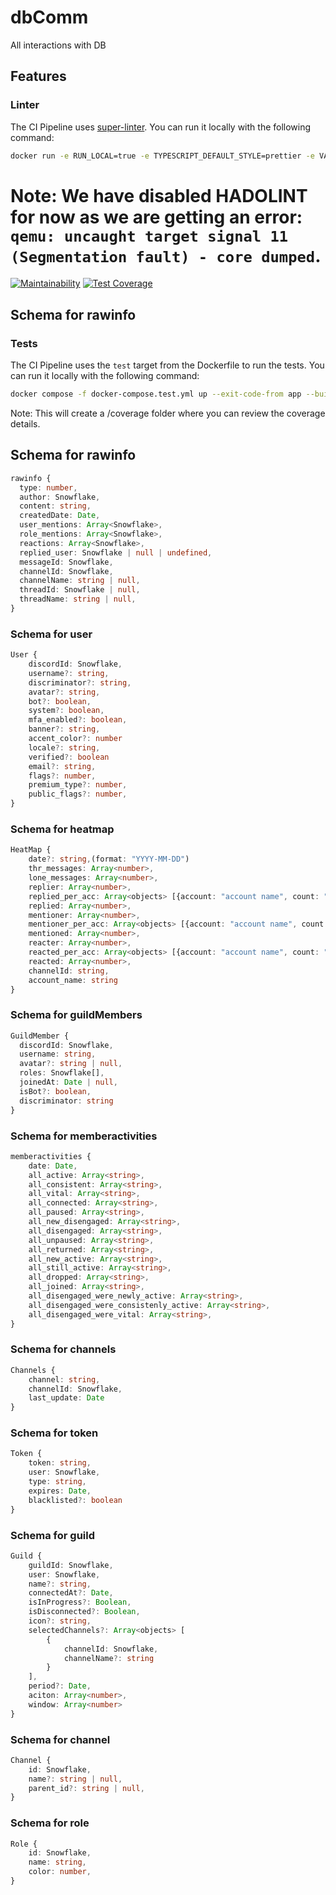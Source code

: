 # dbComm

All interactions with DB

## Features

### Linter

The CI Pipeline uses [super-linter](https://github.com/super-linter/super-linter). You can run it locally with the following command:

```bash
docker run -e RUN_LOCAL=true -e TYPESCRIPT_DEFAULT_STYLE=prettier -e VALIDATE_DOCKERFILE_HADOLINT=false -v $(pwd):/tmp/lint github/super-linter:slim-latest
```

Note: We have disabled HADOLINT for now as we are getting an error: `qemu: uncaught target signal 11 (Segmentation fault) - core dumped`.
=======
[![Maintainability](https://api.codeclimate.com/v1/badges/52d516c2ad7c262adb37/maintainability)](https://codeclimate.com/github/RnDAO/tc-dbComm/maintainability)
[![Test Coverage](https://api.codeclimate.com/v1/badges/52d516c2ad7c262adb37/test_coverage)](https://codeclimate.com/github/RnDAO/tc-dbComm/test_coverage)


## Schema for rawinfo

### Tests

The CI Pipeline uses the `test` target from the Dockerfile to run the tests. You can run it locally with the following command:

```bash
docker compose -f docker-compose.test.yml up --exit-code-from app --build
```

Note: This will create a /coverage folder where you can review the coverage details.

## Schema for rawinfo

```ts
rawinfo {
  type: number,
  author: Snowflake,
  content: string,
  createdDate: Date,
  user_mentions: Array<Snowflake>,
  role_mentions: Array<Snowflake>,
  reactions: Array<Snowflake>,
  replied_user: Snowflake | null | undefined,
  messageId: Snowflake,
  channelId: Snowflake,
  channelName: string | null,
  threadId: Snowflake | null,
  threadName: string | null,
}
```

### Schema for user

```ts
User {
    discordId: Snowflake,
    username?: string,
    discriminator?: string,
    avatar?: string,
    bot?: boolean,
    system?: boolean,
    mfa_enabled?: boolean,
    banner?: string,
    accent_color?: number
    locale?: string,
    verified?: boolean
    email?: string,
    flags?: number,
    premium_type?: number,
    public_flags?: number,
}
```

### Schema for heatmap

```ts
HeatMap {
    date?: string,(format: "YYYY-MM-DD")
    thr_messages: Array<number>,
    lone_messages: Array<number>,
    replier: Array<number>,
    replied_per_acc: Array<objects> [{account: "account name", count: "count of reply"}],
    replied: Array<number>,
    mentioner: Array<number>,
    mentioner_per_acc: Array<objects> [{account: "account name", count: "count of mention"}],
    mentioned: Array<number>,
    reacter: Array<number>,
    reacted_per_acc: Array<objects> [{account: "account name", count: "count of reaction"}],
    reacted: Array<number>,
    channelId: string,
    account_name: string
}
```

### Schema for guildMembers

```ts
GuildMember {
  discordId: Snowflake,
  username: string,
  avatar?: string | null,
  roles: Snowflake[],
  joinedAt: Date | null,
  isBot?: boolean,
  discriminator: string
}

```

### Schema for memberactivities

```ts
memberactivities {
    date: Date,
    all_active: Array<string>,
    all_consistent: Array<string>,
    all_vital: Array<string>,
    all_connected: Array<string>,
    all_paused: Array<string>,
    all_new_disengaged: Array<string>,
    all_disengaged: Array<string>,
    all_unpaused: Array<string>,
    all_returned: Array<string>,
    all_new_active: Array<string>,
    all_still_active: Array<string>,
    all_dropped: Array<string>,
    all_joined: Array<string>,
    all_disengaged_were_newly_active: Array<string>,
    all_disengaged_were_consistenly_active: Array<string>,
    all_disengaged_were_vital: Array<string>,
}
```

### Schema for channels

```ts
Channels {
    channel: string,
    channelId: Snowflake,
    last_update: Date
}
```

### Schema for token

```ts
Token {
    token: string,
    user: Snowflake,
    type: string,
    expires: Date,
    blacklisted?: boolean
}
```

### Schema for guild

```ts
Guild {
    guildId: Snowflake,
    user: Snowflake,
    name?: string,
    connectedAt?: Date,
    isInProgress?: Boolean,
    isDisconnected?: Boolean,
    icon?: string,
    selectedChannels?: Array<objects> [
        {
            channelId: Snowflake,
            channelName?: string
        }
    ],
    period?: Date,
    aciton: Array<number>,
    window: Array<number>
}
```

### Schema for channel

```ts
Channel {
    id: Snowflake,
    name?: string | null,
    parent_id?: string | null,
}
```


### Schema for role

```ts
Role {
    id: Snowflake,
    name: string,
    color: number,
}
```
